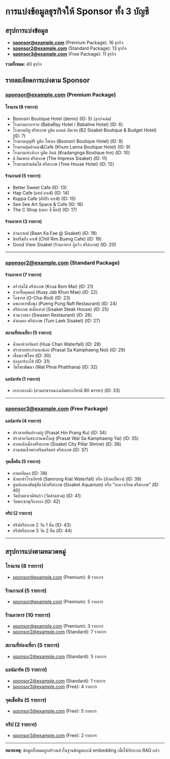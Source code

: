 # การแบ่งข้อมูลธุรกิจให้ Sponsor ทั้ง 3 บัญชี

## สรุปการแบ่งข้อมูล

- **sponsor@example.com** (Premium Package): 16 ธุรกิจ
- **sponsor2@example.com** (Standard Package): 13 ธุรกิจ
- **sponsor3@example.com** (Free Package): 11 ธุรกิจ

**รวมทั้งหมด:** 40 ธุรกิจ

## รายละเอียดการแบ่งตาม Sponsor

### sponsor@example.com (Premium Package)

#### โรงแรม (8 รายการ)

- Boonsiri Boutique Hotel (demo) (ID: 5) *(ธุรกิจเดิม)*
- โรงแรมบาบาราย (BabaRay Hotel / Babaline Hotel) (ID: 6)
- โรงแรมบีทู ศรีสะเกษ บูติค แอนด์ บัดเจท (B2 Sisaket Boutique & Budget Hotel) (ID: 7)
- โรงแรมบุญศิริ บูติก โฮเทล (Boonsiri Boutique Hotel) (ID: 8)
- โรงแรมคุ้มล้านนา&Cafe (Khum Lanna Boutique Hotel) (ID: 9)
- โรงแรมกระดังงา บูติค อินน์ (Kradangnga Boutique Inn) (ID: 10)
- ดิ อิมเพรส ศรีสะเกษ (The Impress Sisaket) (ID: 11)
- โรงแรมบ้านต้นไม้ ศรีสะเกษ (Tree House Hotel) (ID: 12)

#### ร้านกาแฟ (5 รายการ)

- Better Sweet Cafe (ID: 13)
- Hap Cafe (แฮป คาเฟ่) (ID: 14)
- Kuppa Cafe (คัปป้า คาเฟ่) (ID: 15)
- See See Art Space & Cafe (ID: 16)
- The C Shop (เดอะ ซี ช็อป) (ID: 17)

#### ร้านอาหาร (3 รายการ)

- บ้านกาแฟ (Baan Ka Fae @ Sisaket) (ID: 18)
- ชิลล์ริมบึง คาเฟ่ (Chill Rim Bueng Cafe) (ID: 19)
- Good View Sisaket (ร้านอาหาร กู๊ดวิว ศรีสะเกษ) (ID: 20)

---

### sponsor2@example.com (Standard Package)

#### ร้านอาหาร (7 รายการ)

- ครัวร่มไม้ ศรีสะเกษ (Krua Rom Mai) (ID: 21)
- ก๋วยจั๊บคุณแม่ (Kuay Jab Khun Mae) (ID: 22)
- โอชารส (O-Cha-Rod) (ID: 23)
- แพอาหารพึ่งพุง (Pueng Pung Raft Restaurant) (ID: 24)
- ศรีสะเกษ สเต็กเฮาส์ (Sisaket Steak House) (ID: 25)
- สวนวาสนา (Swasen Restaurant) (ID: 26)
- ตำแหลก ศรีสะเกษ (Tum Laek Sisaket) (ID: 27)

#### สถานที่ท่องเที่ยว (5 รายการ)

- น้ำตกห้วยจันทร์ (Huai Chan Waterfall) (ID: 28)
- ปราสาทสระกำแพงน้อย (Prasat Sa Kamphaeng Noi) (ID: 29)
- เขื่อนราษีไศล (ID: 30)
- ทุ่งกุลาร้องไห้ (ID: 31)
- วัดไพรพัฒนา (Wat Phrai Phatthana) (ID: 32)

#### แลน์มาร์ค (1 รายการ)

- เกาะกลางน้ำ (สวนสาธารณะเฉลิมพระเกียรติ 80 พรรษา) (ID: 33)

---

### sponsor3@example.com (Free Package)

#### แลน์มาร์ค (4 รายการ)

- ปราสาทหินปรางค์กู่ (Prasat Hin Prang Ku) (ID: 34)
- ปราสาทวัดสระกำแพงใหญ่ (Prasat Wat Sa Kamphaeng Yai) (ID: 35)
- ศาลหลักเมืองศรีสะเกษ (Sisaket City Pillar Shrine) (ID: 36)
- สวนสมเด็จพระศรีนครินทร์ ศรีสะเกษ (ID: 37)

#### จุดเช็คอิน (5 รายการ)

- ผามออีแดง (ID: 38)
- น้ำตกสำโรงเกียรติ (Samrong Kiat Waterfall) หรือ (น้ำตกปีศาจ) (ID: 39)
- ศูนย์แสดงพันธุ์สัตว์น้ำศรีสะเกษ (Sisaket Aquarium) หรือ "อะควาเรียม ศรีสะเกษ" (ID: 40)
- วัดป่ามหาเจดีย์แก้ว (วัดล้านขวด) (ID: 41)
- วัดพระธาตุเรืองรอง (ID: 42)

#### ทริป (2 รายการ)

- ทริปศรีสะเกษ 2 วัน 1 คืน (ID: 43)
- ทริปศรีสะเกษ 3 วัน 2 คืน (ID: 44)

---

## สรุปการแบ่งตามหมวดหมู่

### โรงแรม (8 รายการ)
- sponsor@example.com (Premium): 8 รายการ

### ร้านกาแฟ (5 รายการ)
- sponsor@example.com (Premium): 5 รายการ

### ร้านอาหาร (10 รายการ)
- sponsor@example.com (Premium): 3 รายการ
- sponsor2@example.com (Standard): 7 รายการ

### สถานที่ท่องเที่ยว (5 รายการ)
- sponsor2@example.com (Standard): 5 รายการ

### แลน์มาร์ค (5 รายการ)
- sponsor2@example.com (Standard): 1 รายการ
- sponsor3@example.com (Free): 4 รายการ

### จุดเช็คอิน (5 รายการ)
- sponsor3@example.com (Free): 5 รายการ

### ทริป (2 รายการ)
- sponsor3@example.com (Free): 2 รายการ

---

**หมายเหตุ:** ข้อมูลทั้งหมดถูกสร้างแล้วในฐานข้อมูลและมี embedding เพื่อใช้กับระบบ RAG แล้ว

